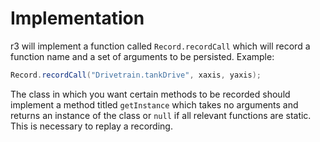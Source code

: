 # Implementation

r3 will implement a function called `Record.recordCall` which will
record a function name and a set of arguments to be persisted.
Example:

```java
Record.recordCall("Drivetrain.tankDrive", xaxis, yaxis);
```

The class in which you want certain methods to be recorded should
implement a method titled `getInstance` which takes no arguments
and returns an instance of the class or `null` if all relevant functions
are static. This is necessary to replay a recording.
